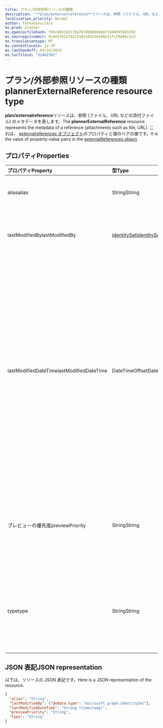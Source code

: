 ```yaml
---
title: プラン/外部参照リソースの種類
description: '**plan/externalreference**リソースは、参照 (ファイル、URL などの添付ファイル) のメタデータを表します。 これは、externalreferences オブジェクトのプロパティと値のペアの値です。'
localization_priority: Normal
author: TarkanSevilmis
ms.prod: planner
ms.openlocfilehash: f95c6661dd179a7078980894b87184059598319d
ms.sourcegitcommit: 0ce657622f42c510a104156a96bf1f1f040bc1cd
ms.translationtype: MT
ms.contentlocale: ja-JP
ms.lasthandoff: 04/24/2019
ms.locfileid: "32462362"
---
```

# <a name="plannerexternalreference-resource-type"></a><span data-ttu-id="1e2f1-104">プラン/外部参照リソースの種類</span><span class="sxs-lookup"><span data-stu-id="1e2f1-104">plannerExternalReference resource type</span></span>

<span data-ttu-id="1e2f1-105">**plan/externalreference**リソースは、参照 (ファイル、URL などの添付ファイル) のメタデータを表します。</span><span class="sxs-lookup"><span data-stu-id="1e2f1-105">The **plannerExternalReference** resource represents the metadata of a reference (attachments such as file, URL).</span></span> <span data-ttu-id="1e2f1-106">これは、 [externalreferences オブジェクト](plannerexternalreferences.md)のプロパティと値のペアの値です。</span><span class="sxs-lookup"><span data-stu-id="1e2f1-106">It is the value of property-value pairs in the [externalReferences object](plannerexternalreferences.md).</span></span>



## <a name="properties"></a><span data-ttu-id="1e2f1-107">プロパティ</span><span class="sxs-lookup"><span data-stu-id="1e2f1-107">Properties</span></span>
| <span data-ttu-id="1e2f1-108">プロパティ</span><span class="sxs-lookup"><span data-stu-id="1e2f1-108">Property</span></span>     | <span data-ttu-id="1e2f1-109">型</span><span class="sxs-lookup"><span data-stu-id="1e2f1-109">Type</span></span>   |<span data-ttu-id="1e2f1-110">説明</span><span class="sxs-lookup"><span data-stu-id="1e2f1-110">Description</span></span>|
|:---------------|:--------|:----------|
|<span data-ttu-id="1e2f1-111">alias</span><span class="sxs-lookup"><span data-stu-id="1e2f1-111">alias</span></span>|<span data-ttu-id="1e2f1-112">String</span><span class="sxs-lookup"><span data-stu-id="1e2f1-112">String</span></span>|<span data-ttu-id="1e2f1-113">参照を記述する名前のエイリアス。</span><span class="sxs-lookup"><span data-stu-id="1e2f1-113">A name alias to describe the reference.</span></span>|
|<span data-ttu-id="1e2f1-114">lastModifiedBy</span><span class="sxs-lookup"><span data-stu-id="1e2f1-114">lastModifiedBy</span></span>|[<span data-ttu-id="1e2f1-115">identitySet</span><span class="sxs-lookup"><span data-stu-id="1e2f1-115">identitySet</span></span>](identityset.md)|<span data-ttu-id="1e2f1-116">読み取り専用です。</span><span class="sxs-lookup"><span data-stu-id="1e2f1-116">Read-only.</span></span> <span data-ttu-id="1e2f1-117">これを最後に変更するユーザー ID。</span><span class="sxs-lookup"><span data-stu-id="1e2f1-117">User ID by which this is last modified.</span></span>|
|<span data-ttu-id="1e2f1-118">lastModifiedDateTime</span><span class="sxs-lookup"><span data-stu-id="1e2f1-118">lastModifiedDateTime</span></span>|<span data-ttu-id="1e2f1-119">DateTimeOffset</span><span class="sxs-lookup"><span data-stu-id="1e2f1-119">DateTimeOffset</span></span>|<span data-ttu-id="1e2f1-120">読み取り専用。</span><span class="sxs-lookup"><span data-stu-id="1e2f1-120">Read-only.</span></span> <span data-ttu-id="1e2f1-121">この時刻が最後に変更された日時。</span><span class="sxs-lookup"><span data-stu-id="1e2f1-121">Date and time at which this is last modified.</span></span> <span data-ttu-id="1e2f1-122">Timestamp 型は、ISO 8601 形式を使用して日付と時刻の情報を表し、必ず UTC 時間です。</span><span class="sxs-lookup"><span data-stu-id="1e2f1-122">The Timestamp type represents date and time information using ISO 8601 format and is always in UTC time.</span></span> <span data-ttu-id="1e2f1-123">たとえば、2014 年 1 月 1 日午前 0 時 (UTC) は、次のようになります。`'2014-01-01T00:00:00Z'`</span><span class="sxs-lookup"><span data-stu-id="1e2f1-123">For example, midnight UTC on Jan 1, 2014 would look like this: `'2014-01-01T00:00:00Z'`</span></span>|
|<span data-ttu-id="1e2f1-124">プレビューの優先度</span><span class="sxs-lookup"><span data-stu-id="1e2f1-124">previewPriority</span></span>|<span data-ttu-id="1e2f1-125">String</span><span class="sxs-lookup"><span data-stu-id="1e2f1-125">String</span></span>|<span data-ttu-id="1e2f1-126">タスクのプレビューとして参照が表示される相対的な優先順位を設定するために使用します。</span><span class="sxs-lookup"><span data-stu-id="1e2f1-126">Used to set the relative priority order in which the reference will be shown as a preview on the task.</span></span>|
|<span data-ttu-id="1e2f1-127">type</span><span class="sxs-lookup"><span data-stu-id="1e2f1-127">type</span></span>|<span data-ttu-id="1e2f1-128">String</span><span class="sxs-lookup"><span data-stu-id="1e2f1-128">String</span></span>|<span data-ttu-id="1e2f1-129">参照の種類を記述するために使用します。</span><span class="sxs-lookup"><span data-stu-id="1e2f1-129">Used to describe the type of the reference.</span></span> <span data-ttu-id="1e2f1-130">種類は`PowerPoint`、、 `Word`、 `Excel`、 `Other`です。</span><span class="sxs-lookup"><span data-stu-id="1e2f1-130">Types include: `PowerPoint`, `Word`, `Excel`, `Other`.</span></span>|

## <a name="json-representation"></a><span data-ttu-id="1e2f1-131">JSON 表記</span><span class="sxs-lookup"><span data-stu-id="1e2f1-131">JSON representation</span></span>
<span data-ttu-id="1e2f1-132">以下は、リソースの JSON 表記です。</span><span class="sxs-lookup"><span data-stu-id="1e2f1-132">Here is a JSON representation of the resource.</span></span>

<!-- {
  "blockType": "resource",
  "optionalProperties": [

  ],
  "@odata.type": "microsoft.graph.plannerExternalReference"
}-->

```json
{
  "alias": "String",
  "lastModifiedBy": {"@odata.type": "microsoft.graph.identitySet"},
  "lastModifiedDateTime": "String (timestamp)",
  "previewPriority": "String",
  "type": "String"
}

```

<!-- uuid: 8fcb5dbc-d5aa-4681-8e31-b001d5168d79
2015-10-25 14:57:30 UTC -->
<!-- {
  "type": "#page.annotation",
  "description": "plannerExternalReference resource",
  "keywords": "",
  "section": "documentation",
  "tocPath": ""
}-->
